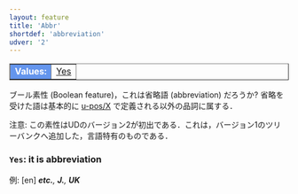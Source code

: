 ```yaml
---
layout: feature
title: 'Abbr'
shortdef: 'abbreviation'
udver: '2'
---
```


<table class="typeindex" border="1">
<tr>
  <td style="background-color:cornflowerblue;color:white"><strong>Values:</strong> </td>
  <td><a href="#Yes">Yes</a></td>
</tr>
</table>

ブール素性 (Boolean feature)，これは省略語 (abbreviation) だろうか? 省略を受けた語は基本的に [u-pos/X]() で定義される以外の品詞に属する．

注意: この素性はUDのバージョン2が初出である．これは，バージョン1のツリーバンクへ追加した，言語特有のものである．

### <a name="Yes">`Yes`</a>: it is abbreviation

例: [en] _<b>etc.</b>, <b>J.</b>, <b>UK</b>_
